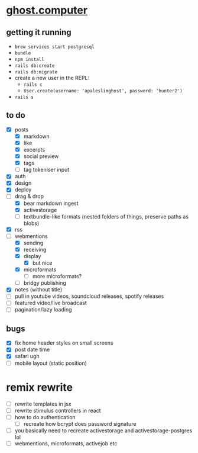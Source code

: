 # [ghost.computer](https://ghost.computer)

## getting it running

- `brew services start postgresql`
- `bundle`
- `npm install`
- `rails db:create`
- `rails db:migrate`
- create a new user in the REPL:
  - `rails c`
  - `User.create(username: 'apaleslimghost', password: 'hunter2')`
- `rails s`

## to do

- [x] posts
  - [x] markdown
  - [x] like
  - [x] excerpts
  - [x] social preview
  - [x] tags
  - [ ] tag tokeniser input
- [x] auth
- [x] design
- [x] deploy
- [ ] drag & drop
  - [x] bear markdown ingest
  - [x] activestorage
  - [ ] textbundle-like formats (nested folders of things, preserve paths as blobs)
- [x] rss
- [ ] webmentions
  - [x] sending
  - [x] receiving
  - [x] display
    - [x] but nice
  - [x] microformats
    - [ ] more microformats?
  - [ ] bridgy publishing
- [x] notes (without title)
- [ ] pull in youtube videos, soundcloud releases, spotify releases
- [ ] featured video/live broadcast
- [ ] pagination/lazy loading

## bugs
- [x] fix home header styles on small screens
- [x] post date time
- [x] safari ugh
- [ ] mobile layout (static position)

# remix rewrite

- [ ] rewrite templates in jsx
- [ ] rewrite stimulus controllers in react
- [ ] how to do authentication
  - [ ] recreate how bcrypt does password signature
- [ ] you basically need to recreate activestorage and activestorage-postgres lol
- [ ] webmentions, microformats, activejob etc
